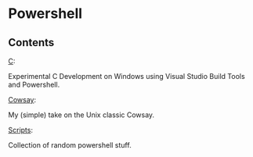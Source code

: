 # Powershell

## Contents

[C](https://github.com/RiverHeart/Powershell/tree/master/C):

Experimental C Development on Windows using Visual Studio Build Tools and Powershell.

[Cowsay](https://github.com/RiverHeart/Powershell/tree/master/cowsay):

My (simple) take on the Unix classic Cowsay.

[Scripts](https://github.com/RiverHeart/Powershell/tree/master/scripts):

Collection of random powershell stuff.
